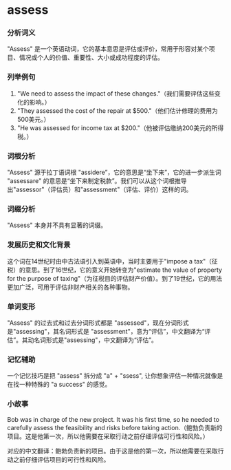# assess

### 分析词义

  

"Assess" 是一个英语动词，它的基本意思是评估或评价，常用于形容对某个项目、情况或个人的价值、重要性、大小或成功程度的评估。

  

### 列举例句

  

1.  "We need to assess the impact of these changes."（我们需要评估这些变化的影响。）
2.  "They assessed the cost of the repair at $500."（他们估计修理的费用为500美元。）
3.  "He was assessed for income tax at $200."（他被评估缴纳200美元的所得税。）

  

### 词根分析

  

"Assess" 源于拉丁语词根 "assidere”，它的意思是“坐下来”，它的进一步派生词 "assessare" 的意思是“坐下来制定税款”。我们可以从这个词根推导出"assessor"（评估员）和"assessment"（评估、评价）这样的词。

  

### 词缀分析

  

"Assess" 本身并不具有显著的词缀。

  

### 发展历史和文化背景

  

这个词在14世纪时由中古法语引入到英语中，当时主要用于"impose a tax"（征税）的意思。到了16世纪，它的意义开始转变为"estimate the value of property for the purpose of taxing"（为征税目的评估财产价值）。到了19世纪，它的用法更加广泛，可用于评估非财产相关的各种事物。

  

### 单词变形

  

"Assess" 的过去式和过去分词形式都是 "assessed"，现在分词形式是"assessing"，其名词形式是 "assessment"，意为“评估”，中文翻译为“评估”。其动名词形式是"assessing"，中文翻译为“评估”。

  

### 记忆辅助

  

一个记忆技巧是把 "assess" 拆分成 "a" + "ssess", 让你想象评估一种情况就像是在找一种特殊的 "a success" 的感觉。

  

### 小故事

  

Bob was in charge of the new project. It was his first time, so he needed to carefully assess the feasibility and risks before taking action.（鲍勃负责新的项目。这是他第一次，所以他需要在采取行动之前仔细评估可行性和风险。）

  

对应的中文翻译：鲍勃负责新的项目。由于这是他的第一次，所以他需要在采取行动之前仔细评估项目的可行性和风险。
